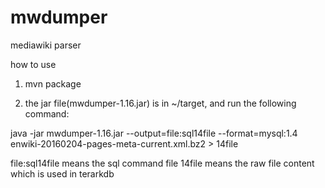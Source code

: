 # mwdumper
mediawiki parser

how to use

1. mvn package

2. the jar file(mwdumper-1.16.jar) is in ~/target, and run the following command:

java -jar mwdumper-1.16.jar --output=file:sql14file --format=mysql:1.4 enwiki-20160204-pages-meta-current.xml.bz2 > 14file

file:sql14file means the sql command file
14file means the raw file content which is used in terarkdb
